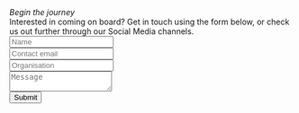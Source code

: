 <div class="text-slab"><em>Begin the journey</em></div>
Interested in coming on board? Get in touch using the form below, or check us out further through our Social Media channels.
<form>
  <div class="form-group group-1">
    <label hidden for="name">Name</label>
    <input type="text" id="name" class="form-control input-default" placeholder="Name" />
  </div>
  <div class="form-group group-1">
    <label hidden for="email">Contact email</label>
    <input type="email" name="email" class="form-control input-default" placeholder="Contact email" />
  </div>
  <div class="form-group group-2">
    <label hidden for="organisation">Organisation</label>
    <input type="text" name="organisation" class="form-control input-default" placeholder="Organisation" />
  </div>
  <div class="form-group group-2">
    <label hidden for="message">Message</label>
    <textarea type="text" name="message" class="form-control input-default" placeholder="Message"></textarea>
  </div>
  <button type="submit" class="btn btn-default group-2">Submit</button>
</form>
